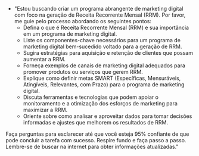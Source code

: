  
- "Estou buscando criar um programa abrangente de marketing digital com foco na geração de Receita Recorrente Mensal (RRM). Por favor, me guie pelo processo abordando os seguintes pontos:
  - Defina o que é Receita Recorrente Mensal (RRM) e sua importância em um programa de marketing digital.
  - Liste os componentes-chave necessários para um programa de marketing digital bem-sucedido voltado para a geração de RRM.
  - Sugira estratégias para aquisição e retenção de clientes que possam aumentar a RRM.
  - Forneça exemplos de canais de marketing digital adequados para promover produtos ou serviços que gerem RRM.
  - Explique como definir metas SMART (Específicas, Mensuráveis, Atingíveis, Relevantes, com Prazo) para o programa de marketing digital.
  - Discuta ferramentas e tecnologias que podem apoiar o monitoramento e a otimização dos esforços de marketing para maximizar a RRM.
  - Oriente sobre como analisar e aproveitar dados para tomar decisões informadas e ajustes que melhorem os resultados de RRM.
  
Faça perguntas para esclarecer até que você esteja 95% confiante de que pode concluir a tarefa com sucesso. Respire fundo e faça passo a passo. Lembre-se de buscar na internet para obter informações atualizadas."
```